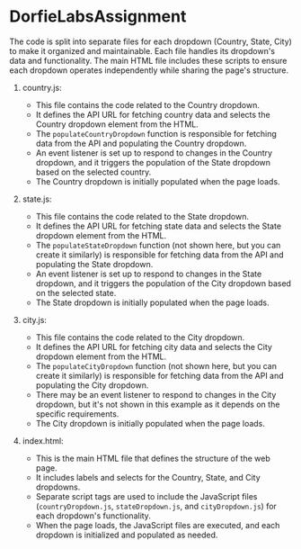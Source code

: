 # DorfieLabsAssignment

The code is split into separate files for each dropdown (Country, State, City) to make it organized and maintainable. Each file handles its dropdown's data and functionality. The main HTML file includes these scripts to ensure each dropdown operates independently while sharing the page's structure.


1. country.js:
   - This file contains the code related to the Country dropdown.
   - It defines the API URL for fetching country data and selects the Country dropdown element from the HTML.
   - The `populateCountryDropdown` function is responsible for fetching data from the API and populating the Country dropdown.
   - An event listener is set up to respond to changes in the Country dropdown, and it triggers the population of the State dropdown based on the selected country.
   - The Country dropdown is initially populated when the page loads.

2. state.js:
   - This file contains the code related to the State dropdown.
   - It defines the API URL for fetching state data and selects the State dropdown element from the HTML.
   - The `populateStateDropdown` function (not shown here, but you can create it similarly) is responsible for fetching data from the API and populating the State dropdown.
   - An event listener is set up to respond to changes in the State dropdown, and it triggers the population of the City dropdown based on the selected state.
   - The State dropdown is initially populated when the page loads.

3. city.js:
   - This file contains the code related to the City dropdown.
   - It defines the API URL for fetching city data and selects the City dropdown element from the HTML.
   - The `populateCityDropdown` function (not shown here, but you can create it similarly) is responsible for fetching data from the API and populating the City dropdown.
   - There may be an event listener to respond to changes in the City dropdown, but it's not shown in this example as it depends on the specific requirements.
   - The City dropdown is initially populated when the page loads.

4. index.html:
   - This is the main HTML file that defines the structure of the web page.
   - It includes labels and selects for the Country, State, and City dropdowns.
   - Separate script tags are used to include the JavaScript files (`countryDropdown.js`, `stateDropdown.js`, and `cityDropdown.js`) for each dropdown's functionality.
   - When the page loads, the JavaScript files are executed, and each dropdown is initialized and populated as needed.

